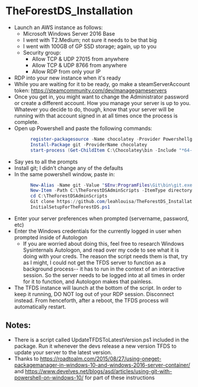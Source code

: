 # TheForestDS_Installation
* Launch an AWS instance as follows:
	* Microsoft Windows Server 2016 Base
	* I went with T2.Medium; not sure it needs to be that big
	* I went with 100GB of GP SSD storage; again, up to you
	* Security group:
		* Allow TCP & UDP 27015 from anywhere
		* Allow TCP & UDP 8766 from anywhere
		* Allow RDP from only your IP
* RDP into your new instance when it's ready
*  While you are waiting for it to be ready, go make a steamServerAccount token: https://steamcommunity.com/dev/managegameservers
* Once you get in, you might want to change the Administrator password or create a different account.  How you manage your server is up to you.  Whatever you decide to do, though, know that your server will be running with that account signed in at all times once the process is complete.
* Open up Powershell and paste the following commands:
  ```powershell
		register-packagesource -Name chocolatey -Provider Powershellget -Trusted -Location http://chocolatey.org/api/v2/ -Verbose
		Install-Package git -ProviderName chocolatey
		start-process (Get-ChildItem C:\Chocolatey\bin -Include "*64-bit*" -Recurse)
  ```
* Say yes to all the prompts
* Install git; I didn't change any of the defaults
* In the same powershell window, paste in:
  ```powershell
		New-Alias -Name git -Value "$Env:ProgramFiles\Git\bin\git.exe"
		New-Item -Path C:\TheForestDSAdminScripts -ItemType directory
		cd C:\TheForestDSAdminScripts
		Git clone https://github.com/leahlouisa/TheForestDS_Installation.git #this throws an error but works anyway
		InitialSetupForTheForestDS.ps1
    ```
* Enter your server preferences when prompted (servername, password, etc)
* Enter the Windows credentials for the currently logged in user when prompted inside of Autologon
	* If you are worried about doing this, feel free to research Windows Sysinternals Autologon, and read over my code to see what it is doing with your creds.  The reason the script needs them is that, try as I might, I could not get the TFDS server to function as a background process-- it has to run in the context of an interactive session.  So the server needs to be logged into at all times in order for it to function, and Autologon makes that painless.
* The TFDS instance will launch at the bottom of the script.  In order to keep it running, DO NOT log out of your RDP session.  Disconnect instead.  From henceforth, after a reboot, the TFDS process will automatically restart.

## Notes:
* There is a script called UpdateTFDSToLatestVersion.ps1 included in the package.  Run it whenever the devs release a new version TFDS to update your server to the latest version.
* Thanks to https://roadtoalm.com/2015/08/27/using-oneget-packagemanager-in-windows-10-and-windows-2016-server-container/ and https://www.develves.net/blogs/asd/articles/using-git-with-powershell-on-windows-10/ for part of these instructions
